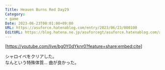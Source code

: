 ```yaml
---
Title: Heaven Burns Red Day29
Category:
- game
Date: 2023-06-23T00:01:00+09:00
URL: https://asuforce.hatenablog.com/entry/2023/06/23/000100
EditURL: https://blog.hatena.ne.jp/asuforcegt/asuforce.hatenablog.com/atom/entry/820878482944776899
---
```


[https://youtube.com/live/bg0Y0dYknr0?feature=share:embed:cite]

シャロイベをクリアした。  
なんという特殊体質...
曲が良かった。  

